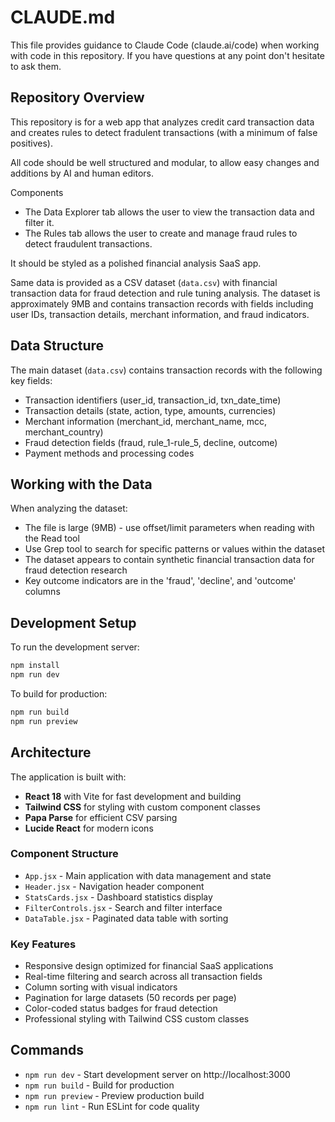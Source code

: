 # CLAUDE.md

This file provides guidance to Claude Code (claude.ai/code) when working with code in this repository. If you have questions at any point don't hesitate to ask them.

## Repository Overview

This repository is for a web app that analyzes credit card transaction data and creates rules to detect fradulent transactions (with a minimum of false positives).

All code should be well structured and modular, to allow easy changes and additions by AI and human editors.

Components
- The Data Explorer tab allows the user to view the transaction data and filter it.
- The Rules tab allows the user to create and manage fraud rules to detect fraudulent transactions.

It should be styled as a polished financial analysis SaaS app.

Same data is provided as a CSV dataset (`data.csv`) with financial transaction data for fraud detection and rule tuning analysis. The dataset is approximately 9MB and contains transaction records with fields including user IDs, transaction details, merchant information, and fraud indicators.

## Data Structure

The main dataset (`data.csv`) contains transaction records with the following key fields:
- Transaction identifiers (user_id, transaction_id, txn_date_time)
- Transaction details (state, action, type, amounts, currencies)
- Merchant information (merchant_id, merchant_name, mcc, merchant_country)
- Fraud detection fields (fraud, rule_1-rule_5, decline, outcome)
- Payment methods and processing codes

## Working with the Data

When analyzing the dataset:
- The file is large (9MB) - use offset/limit parameters when reading with the Read tool
- Use Grep tool to search for specific patterns or values within the dataset
- The dataset appears to contain synthetic financial transaction data for fraud detection research
- Key outcome indicators are in the 'fraud', 'decline', and 'outcome' columns

## Development Setup

To run the development server:
```bash
npm install
npm run dev
```

To build for production:
```bash
npm run build
npm run preview
```

## Architecture

The application is built with:
- **React 18** with Vite for fast development and building
- **Tailwind CSS** for styling with custom component classes
- **Papa Parse** for efficient CSV parsing
- **Lucide React** for modern icons

### Component Structure
- `App.jsx` - Main application with data management and state
- `Header.jsx` - Navigation header component
- `StatsCards.jsx` - Dashboard statistics display
- `FilterControls.jsx` - Search and filter interface
- `DataTable.jsx` - Paginated data table with sorting

### Key Features
- Responsive design optimized for financial SaaS applications
- Real-time filtering and search across all transaction fields
- Column sorting with visual indicators
- Pagination for large datasets (50 records per page)
- Color-coded status badges for fraud detection
- Professional styling with Tailwind CSS custom classes

## Commands

- `npm run dev` - Start development server on http://localhost:3000
- `npm run build` - Build for production
- `npm run preview` - Preview production build
- `npm run lint` - Run ESLint for code quality